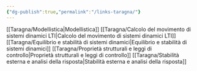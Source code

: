 ```yaml
---
{"dg-publish":true,"permalink":"/links-taragna/"}
---
```


[[Taragna/Modellistica\|Modellistica]]
[[Taragna/Calcolo del movimento di sistemi dinamici LTI\|Calcolo del movimento di sistemi dinamici LTI]]
[[Taragna/Equilibrio e stabilità di sistemi dinamici\|Equilibrio e stabilità di sistemi dinamici]]
[[Taragna/Proprietà strutturali e leggi di controllo\|Proprietà strutturali e leggi di controllo]]
[[Taragna/Stabilità esterna e analisi della risposta\|Stabilità esterna e analisi della risposta]]
